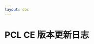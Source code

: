 ```yaml
---
layout: doc
---
```

<script setup lang="ts">
    import ChangeLog from "./changelog.vue";
</script>



# PCL CE 版本更新日志

<Suspense>
    <template #default>
        <ChangeLog page="1"/>
    </template>
</Suspense>
